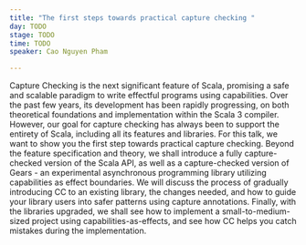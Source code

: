 ```yaml
---
title: "The first steps towards practical capture checking "
day: TODO
stage: TODO
time: TODO
speaker: Cao Nguyen Pham

---
```


Capture Checking is the next significant feature of Scala, promising a safe and scalable paradigm to write effectful programs using capabilities. Over the past few years, its development has been rapidly progressing, on both theoretical foundations and implementation within the Scala 3 compiler. However, our goal for capture checking has always been to support the entirety of Scala, including all its features and libraries. For this talk, we want to show you the first step towards practical capture checking. Beyond the feature specification and theory, we shall introduce a fully capture-checked version of the Scala API, as well as a capture-checked version of Gears - an experimental asynchronous programming library utilizing capabilities as effect boundaries. We will discuss the process of gradually introducing CC to an existing library, the changes needed, and how to guide your library users into safer patterns using capture annotations. Finally, with the libraries upgraded, we shall see how to implement a small-to-medium-sized project using capabilities-as-effects, and see how CC helps you catch mistakes during the implementation.
    